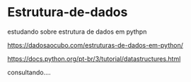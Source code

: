 # Estrutura-de-dados

estudando sobre estrutura de dados em pythpn

https://dadosaocubo.com/estruturas-de-dados-em-python/

https://docs.python.org/pt-br/3/tutorial/datastructures.html

consultando....

